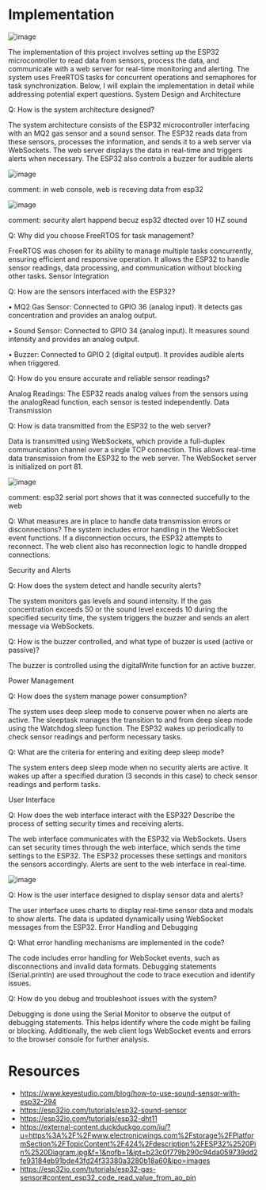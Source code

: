 # Implementation

![image](https://github.com/user-attachments/assets/c842959b-c87b-452d-b779-b5b1920fc35a)

The implementation of this project involves setting up the ESP32 microcontroller to read data from sensors, process the data, and communicate with a web server for real-time monitoring and alerting. The system uses FreeRTOS tasks for concurrent operations and semaphores for task synchronization. Below, I will explain the implementation in detail while addressing potential expert questions.
System Design and Architecture

Q: How is the system architecture designed? 

The system architecture consists of the ESP32 microcontroller interfacing with an MQ2 gas sensor and a sound sensor. The ESP32 reads data from these sensors, processes the information, and sends it to a web server via WebSockets. The web server displays the data in real-time and triggers alerts when necessary. The ESP32 also controls a buzzer for audible alerts

![image](https://github.com/user-attachments/assets/4a04f47c-619a-469b-8144-1568ab496da2)

comment: in web console, web is receving data from esp32

![image](https://github.com/user-attachments/assets/73d80329-42e2-4f76-8419-c0469fd35f50)

comment: security alert happend becuz esp32 dtected over 10 HZ sound

Q: Why did you choose FreeRTOS for task management?

FreeRTOS was chosen for its ability to manage multiple tasks concurrently, ensuring efficient and responsive operation. It allows the ESP32 to handle sensor readings, data processing, and communication without blocking other tasks.
Sensor Integration

Q: How are the sensors interfaced with the ESP32?

•	MQ2 Gas Sensor: Connected to GPIO 36 (analog input). It detects gas concentration and provides an analog output.

•	Sound Sensor: Connected to GPIO 34 (analog input). It measures sound intensity and provides an analog output.

•	Buzzer: Connected to GPIO 2 (digital output). It provides audible alerts when triggered.

Q: How do you ensure accurate and reliable sensor readings?

Analog Readings: The ESP32 reads analog values from the sensors using the analogRead function, each sensor is tested independently. 
Data Transmission

Q: How is data transmitted from the ESP32 to the web server? 

Data is transmitted using WebSockets, which provide a full-duplex communication channel over a single TCP connection. This allows real-time data transmission from the ESP32 to the web server. The WebSocket server is initialized on port 81.

![image](https://github.com/user-attachments/assets/a36dcceb-c15a-4772-bcc9-1f95ef7ec064)

comment: esp32 serial port shows that it was connected succefully to the web

Q: What measures are in place to handle data transmission errors or disconnections?
The system includes error handling in the WebSocket event functions. If a disconnection occurs, the ESP32 attempts to reconnect. The web client also has reconnection logic to handle dropped connections.



Security and Alerts

Q: How does the system detect and handle security alerts? 

The system monitors gas levels and sound intensity. If the gas concentration exceeds 50 or the sound level exceeds 10 during the specified security time, the system triggers the buzzer and sends an alert message via WebSockets.

Q: How is the buzzer controlled, and what type of buzzer is used (active or passive)?

The buzzer is controlled using the digitalWrite function for an active buzzer.

Power Management

Q: How does the system manage power consumption? 

The system uses deep sleep mode to conserve power when no alerts are active. The sleeptask manages the transition to and from deep sleep mode using the Watchdog.sleep function. The ESP32 wakes up periodically to check sensor readings and perform necessary tasks.

Q: What are the criteria for entering and exiting deep sleep mode?

The system enters deep sleep mode when no security alerts are active. It wakes up after a specified duration (3 seconds in this case) to check sensor readings and perform tasks.

User Interface

Q: How does the web interface interact with the ESP32? Describe the process of setting security times and receiving alerts.

The web interface communicates with the ESP32 via WebSockets. Users can set security times through the web interface, which sends the time settings to the ESP32. The ESP32 processes these settings and monitors the sensors accordingly. Alerts are sent to the web interface in real-time.

![image](https://github.com/user-attachments/assets/83ddbb06-aa2e-4cd8-9e0d-edb9c8b0fa50)

Q: How is the user interface designed to display sensor data and alerts?

The user interface uses charts to display real-time sensor data and modals to show alerts. The data is updated dynamically using WebSocket messages from the ESP32.
Error Handling and Debugging

Q: What error handling mechanisms are implemented in the code?

The code includes error handling for WebSocket events, such as disconnections and invalid data formats. Debugging statements (Serial.println) are used throughout the code to trace execution and identify issues.

Q: How do you debug and troubleshoot issues with the system?

Debugging is done using the Serial Monitor to observe the output of debugging statements. This helps identify where the code might be failing or blocking. Additionally, the web client logs WebSocket events and errors to the browser console for further analysis.

# Resources

- https://www.keyestudio.com/blog/how-to-use-sound-sensor-with-esp32-294
- https://esp32io.com/tutorials/esp32-sound-sensor
- https://esp32io.com/tutorials/esp32-dht11
- https://external-content.duckduckgo.com/iu/?u=https%3A%2F%2Fwww.electronicwings.com%2Fstorage%2FPlatformSection%2FTopicContent%2F424%2Fdescription%2FESP32%2520Pin%2520Diagram.jpg&f=1&nofb=1&ipt=b23c0f779b290c94da059739dd2fe93184eb91bde43fd24f33380a3280b18a60&ipo=images
- https://esp32io.com/tutorials/esp32-gas-sensor#content_esp32_code_read_value_from_ao_pin
